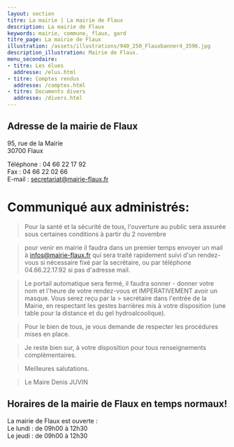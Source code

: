 ```yaml
---
layout: section
titre: La mairie | La mairie de Flaux
description: La mairie de Flaux
keywords: mairie, commune, flaux, gard
titre_page: La mairie de Flaux
illustration: /assets/illustrations/940_250_Flauxbanner4_3596.jpg
description_illustration: Mairie de Flaux.
menu_secondaire:
- titre: Les élues
  addresse: /elus.html
- titre: Comptes rendus
  addresse: /comptes.html
- titre: Documents divers
  addresse: /divers.html
---
```


## Adresse de la mairie de Flaux
95, rue de la Mairie<br/>
30700 Flaux<br/>

Téléphone : 04 66 22 17 92<br/>
Fax : 04 66 22 02 66<br/>
E-mail : secretariat@mairie-flaux.fr<br/>

# Communiqué aux administrés:

> Pour la santé et la sécurité de tous, l'ouverture au public sera assurée sous certaines conditions à partir du 2 novembre

> pour venir en mairie il faudra dans un premier temps envoyer un mail à infos@mairie-flaux.fr qui sera traité rapidement suivi d'un rendez-vous si nécessaire
> fixé par la secrétaire, ou par téléphone 04.66.22.17.92 si pas d'adresse mail.

> Le portail automatique sera fermé, il faudra sonner - donner votre nom et l'heure de votre rendez-vous et IMPERATIVEMENT avoir un masque. Vous serez reçu par la > secrétaire dans l'entrée de la Mairie, en respectant les gestes barrières mis à votre disposition (une table pour la distance et du gel hydroalcoolique).

> Pour le bien de tous, je vous demande de respecter les procédures mises en place.

> Je reste bien sur, à votre disposition pour tous renseignements complémentaires.

> Meilleures salutations.


> Le Maire
> Denis JUVIN



## Horaires de la mairie de Flaux en temps normaux!
La mairie de Flaux est ouverte :<br/>
Le lundi : de 09h00 à 12h30<br/>
Le jeudi : de 09h00 à 12h30<br/>


